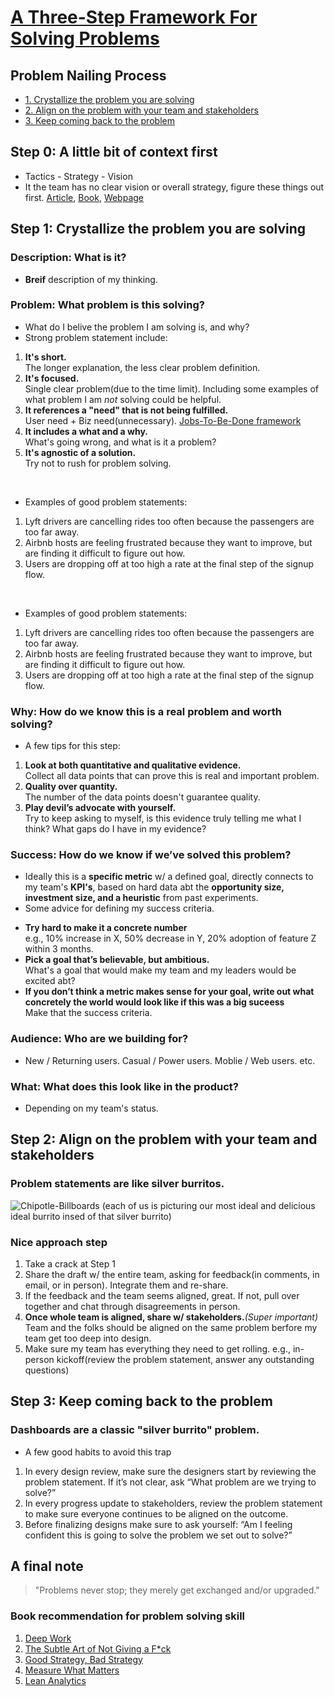 # [A Three-Step Framework For Solving Problems](https://uxdesign.cc/how-to-solve-problems-6bf14222e424)
## Problem Nailing Process
* [1. Crystallize the problem you are solving](##step-1:-crystallize-the-problem-you-are-solving)
* [2. Align on the problem with your team and stakeholders](##step-2:-align-on-the-problem-with-your-team-and-stakeholders)
* [3. Keep coming back to the problem](##step-3:-keep-coming-back-to-the-problem)

## Step 0: A little bit of context first
- Tactics - Strategy - Vision
- It the team has no clear vision or overall strategy, figure these things out first. [Article](https://boz.com/articles/strategy-tactics), [Book](https://www.amazon.com/Good-Strategy-Bad-Difference-Matters-ebook/dp/B004J4WKEC/ref=sr_1_1?crid=3SUB4MWG7602M&keywords=good+strategy+bad+strategy&qid=1554495219&s=gateway&sprefix=good+strategy+bad%2Caps%2C204&sr=8-1), [Webpage](https://www.salesforce.com/blog/how-to-create-alignment-within-your-company/)

## Step 1: Crystallize the problem you are solving
### Description: What is it?
+ **Breif** description of my thinking.
### Problem: What problem is this solving?
- What do I belive the problem I am solving is, and why?<br>
- Strong problem statement include:<br>
1. **It's short.**<br>The longer explanation, the less clear problem definition.
2. **It's focused.**<br>Single clear problem(due to the time limit). Including some examples of what problem I am *not* solving could be helpful.
 3. **It references a "need" that is not being fulfilled.**<br>User need + Biz need(unnecessary). [Jobs-To-Be-Done framework](https://jtbd.info/2-what-is-jobs-to-be-done-jtbd-796b82081cca)
 4. **It includes a what and a why.**<br>What's going wrong, and what is it a problem?
 5. **It's agnostic of a solution.**<br>Try not to rush for problem solving.
 <br>

- Examples of good problem statements:<br>
1. Lyft drivers are cancelling rides too often because the passengers are too far away.<br>
2. Airbnb hosts are feeling frustrated because they want to improve, but are finding it difficult to figure out how.<br>
3. Users are dropping off at too high a rate at the final step of the signup flow.<br>
<br>

- Examples of good problem statements:<br>
1. Lyft drivers are cancelling rides too often because the passengers are too far away.<br>
2. Airbnb hosts are feeling frustrated because they want to improve, but are finding it difficult to figure out how.<br>
3. Users are dropping off at too high a rate at the final step of the signup flow.

### Why: How do we know this is a real problem and worth solving?
- A few tips for this step:
1. **Look at both quantitative and qualitative evidence.**<br>Collect all data points that can prove this is real and important problem.
2. **Quality over quantity.**<br>The number of the data points doesn't guarantee quality.
3. **Play devil’s advocate with yourself.**<br>Try to keep asking to myself, is this evidence truly telling me what I think? What gaps do I have in my evidence?

### Success: How do we know if we’ve solved this problem?
- Ideally this is a **specific metric** w/ a defined goal, directly connects to my team's **KPI's**, based on hard data abt the **opportunity size, investment size, and a heuristic** from past experiments.
- Some advice for defining my success criteria.
+ **Try hard to make it a concrete number**<br>e.g., 10% increase in X, 50% decrease in Y, 20% adoption of feature Z within 3 months.
+ **Pick a goal that’s believable, but ambitious.**<br>What's a goal that would make my team  and my leaders would be excited abt?
+ **If you don’t think a metric makes sense for your goal, write out what concretely the world would look like if this was a big suceess**<br>Make that the success criteria.

### Audience: Who are we building for?
- New / Returning users. Casual / Power users. Moblie / Web users. etc.

### What: What does this look like in the product?
- Depending on my team's status.

## Step 2: Align on the problem with your team and stakeholders
### Problem statements are like silver burritos.
![Chipotle-Billboards](https://miro.medium.com/v2/resize:fit:1100/format:webp/0*oHh5MDO5pysAp6qE.jpg)
(each of us is picturing our most ideal and delicious ideal burrito insed of that silver burrito)
### Nice approach step
1. Take a crack at Step 1
2. Share the draft w/ the entire team, asking for feedback(in comments, in email, or in person). Integrate them and re-share.
3. If the feedback and the team seems aligned, great. If not, pull over together and chat through disagreements in person.
4. **Once whole team is aligned, share w/ stakeholders.***(Super important)* Team and the folks should be aligned on the same problem berfore my team get too deep into design.
5. Make sure my team has everything they need to get rolling. e.g., in-person kickoff(review the problem statement, answer any outstanding questions)

## Step 3: Keep coming back to the problem
### Dashboards are a classic "silver burrito" problem.
- A few good habits to avoid this trap
1. In every design review, make sure the designers start by reviewing the problem statement. If it’s not clear, ask “What problem are we trying to solve?”
2. In every progress update to stakeholders, review the problem statement to make sure everyone continues to be aligned on the outcome.
3. Before finalizing designs make sure to ask yourself: “Am I feeling confident this is going to solve the problem we set out to solve?”

## A final note
> "Problems never stop; they merely get exchanged and/or upgraded."
### Book recommendation for problem solving skill
1. [Deep Work](https://www.amazon.com/dp/B00X47ZVXM/ref=dp-kindle-redirect?_encoding=UTF8&btkr=1)
2. [The Subtle Art of Not Giving a F*ck](https://www.amazon.com/dp/B019MMUA8S/ref=dp-kindle-redirect?_encoding=UTF8&btkr=1)
3. [Good Strategy, Bad Strategy](https://www.amazon.com/Good-Strategy-Bad-Difference-Matters-ebook/dp/B004J4WKEC/ref=sr_1_1?crid=3SUB4MWG7602M&keywords=good+strategy+bad+strategy&qid=1554495219&s=gateway&sprefix=good+strategy+bad%2Caps%2C204&sr=8-1)
4. [Measure What Matters](https://www.amazon.com/dp/B078FZ9SYB/ref=dp-kindle-redirect?_encoding=UTF8&btkr=1)
5. [Lean Analytics](https://www.amazon.com/Lean-Analytics-Better-Startup-Faster/dp/1449335675)
